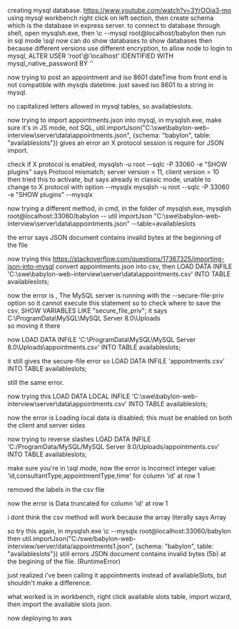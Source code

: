 creating mysql database.
https://www.youtube.com/watch?v=3YrOOia3-mo
using mysql workbench
right click on left section, then create schema which is the database in express server.
to connect to database through shell, open mysqlsh.exe, then
\c --mysql root@localhost/babylon
then run in sql mode
\sql
now can do
show databases
to show databases
then because different versions use different encryption, to allow node to login to mysql, 
ALTER USER 'root'@'localhost' IDENTIFIED WITH mysql_native_password BY '<password>'

now trying to post an appointment and iso 8601 dateTime from front end is not compatible with mysqls datetime. 
just saved iso 8601 to a string in mysql.

no capitalized letters allowed in mysql tables, so availableslots.

now trying to import appointments.json into mysql, in mysqlsh.exe, make sure it's in JS mode, not SQL, 
util.importJson("C:\swe\babylon-web-interview\server\data\appointments.json", {schema: "babylon", table: "availableslots"})
gives an error an X protocol session is require for JSON import.

check if X protocol is enabled, 
mysqlsh -u root --sqlc -P 33060 -e "SHOW plugins"
says
Protocol mismatch; server version = 11, client version = 10
then tried this to activate, but says already in classic mode, unable to change to X protocol with option --mysqlx 
mysqlsh -u root --sqlc -P 33060 -e "SHOW plugins" --mysqlx

now trying a different method, in cmd, in the folder of mysqlsh.exe, 
mysqlsh root@localhost:33060/babylon -- util importJson "C:\swe\babylon-web-interview\server\data\appointments.json" --table=availableslots

the error says JSON document contains invalid bytes at the beginning of the file


now trying this
https://stackoverflow.com/questions/17367325/importing-json-into-mysql
convert appointments.json into csv, then 
LOAD DATA INFILE 'C:\swe\babylon-web-interview\server\data\appointments.csv' INTO TABLE availableslots;

now the error is ,
The MySQL server is running with the --secure-file-priv option so it cannot execute this statement
so to check where to save the csv, 
SHOW VARIABLES LIKE "secure_file_priv"; 
it says 
C:\ProgramData\MySQL\MySQL Server 8.0\Uploads\
so moving it there

now
LOAD DATA INFILE 'C:\ProgramData\MySQL\MySQL Server 8.0\Uploads\appointments.csv' INTO TABLE availableslots;

it still gives the secure-file error so 
LOAD DATA INFILE 'appointments.csv' INTO TABLE availableslots;

still the same error.

now trying this
LOAD DATA LOCAL INFILE 'C:\swe\babylon-web-interview\server\data\appointments.csv' INTO TABLE availableslots;

now the error is 
 Loading local data is disabled; this must be enabled on both the client and server sides

now trying to reverse slashes
LOAD DATA INFILE 'C:/ProgramData/MySQL/MySQL Server 8.0/Uploads/appointments.csv' INTO TABLE availableslots;

make sure you're in \sql mode,
now the error is Incorrect integer value: 'id,consultantType,appointmentType,time' for column 'id' at row 1

removed the labels in the csv file

now the error is 
Data truncated for column 'id' at row 1

i dont think the csv method will work because the array literally says Array

so try this again, in mysqlsh.exe
\c --mysqlx root@localhost:33060/babylon
then
util.importJson("C:/swe/babylon-web-interview/server/data/appointments1.json", {schema: "babylon", table: "availableslots"})
still errors
JSON document contains invalid bytes (5b) at the begining of the file. (RuntimeError)

just realized i've been calling it appointments instead of availableSlots, but shouldn't make a difference.

what worked is in workbench, right click available slots table, import wizard, then import the available slots json.

now deploying to aws
